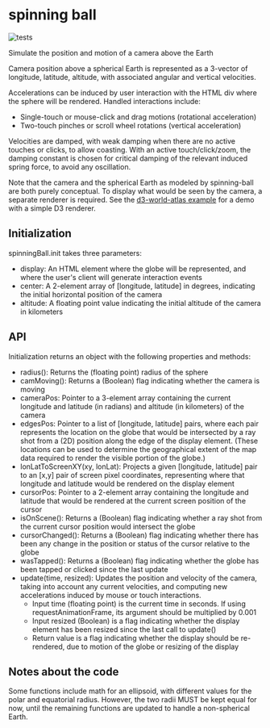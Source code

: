 # spinning ball

![tests](https://github.com/GlobeletJS/spinning-ball/actions/workflows/node.js.yml/badge.svg)

Simulate the position and motion of a camera above the Earth

Camera position above a spherical Earth is represented as a 3-vector of
longitude, latitude, altitude, with associated angular and vertical
velocities. 

Accelerations can be induced by user interaction with the HTML div where
the sphere will be rendered. Handled interactions include:
- Single-touch or mouse-click and drag motions (rotational acceleration)
- Two-touch pinches or scroll wheel rotations (vertical acceleration)

Velocities are damped, with weak damping when there are no active touches
or clicks, to allow coasting. With an active touch/click/zoom, the damping
constant is chosen for critical damping of the relevant induced spring force,
to avoid any oscillation.

Note that the camera and the spherical Earth as modeled by spinning-ball are
both purely conceptual. To display what would be seen by the camera, a separate
renderer is required. See the [d3-world-atlas example][] for a demo with a 
simple D3 renderer.

[d3-world-atlas example]: https://globeletjs.github.io/spinning-ball/examples/d3-world-atlas/index.html

## Initialization
spinningBall.init takes three parameters:
- display: An HTML element where the globe will be represented, and where the
  user's client will generate interaction events
- center: A 2-element array of [longitude, latitude] in degrees, indicating
  the initial horizontal position of the camera
- altitude: A floating point value indicating the initial altitude of the
  camera in kilometers

## API
Initialization returns an object with the following properties and methods:
- radius(): Returns the (floating point) radius of the sphere
- camMoving(): Returns a (Boolean) flag indicating whether the camera is moving
- cameraPos: Pointer to a 3-element array containing the current longitude and
  latitude (in radians) and altitude (in kilometers) of the camera
- edgesPos: Pointer to a list of [longitude, latitude] pairs, where each pair
  represents the location on the globe that would be intersected by a ray shot
  from a (2D) position along the edge of the display element. (These locations
  can be used to determine the geographical extent of the map data required to
  render the visible portion of the globe.)
- lonLatToScreenXY(xy, lonLat): Projects a given [longitude, latitude] pair to
  an [x,y] pair of screen pixel coordinates, representing where that longitude
  and latitude would be rendered on the display element
- cursorPos: Pointer to a 2-element array containing the longitude and latitude
  that would be rendered at the current screen position of the cursor
- isOnScene(): Returns a (Boolean) flag indicating whether a ray shot from the 
  current cursor position would intersect the globe
- cursorChanged(): Returns a (Boolean) flag indicating whether there has been
  any change in the position or status of the cursor relative to the globe
- wasTapped(): Returns a (Boolean) flag indicating whether the globe has been
  tapped or clicked since the last update
- update(time, resized): Updates the position and velocity of the camera,
  taking into account any current velocities, and computing new accelerations
  induced by mouse or touch interactions.
  - Input time (floating point) is the current time in seconds. If using
    requestAnimationFrame, its argument should be multiplied by 0.001
  - Input resized (Boolean) is a flag indicating whether the display element
    has been resized since the last call to update()
  - Return value is a flag indicating whether the display should be
    re-rendered, due to motion of the globe or resizing of the display

## Notes about the code
Some functions include math for an ellipsoid, with different values for the
polar and equatorial radius. However, the two radii MUST be kept equal for now,
until the remaining functions are updated to handle a non-spherical Earth.
